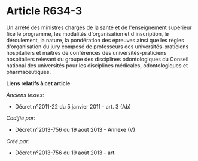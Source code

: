 # Article R634-3

Un arrêté des ministres chargés de la santé et de l'enseignement supérieur fixe le programme, les modalités d'organisation et
d'inscription, le déroulement, la nature, la pondération des épreuves ainsi que les règles d'organisation du jury composé de
professeurs des universités-praticiens hospitaliers et maîtres de conférences des universités-praticiens hospitaliers
relevant du groupe des disciplines odontologiques du Conseil national des universités pour les disciplines médicales,
odontologiques et pharmaceutiques.

**Liens relatifs à cet article**

_Anciens textes_:

  - Décret n°2011-22 du 5 janvier 2011 - art. 3 (Ab)

_Codifié par_:

  - Décret n°2013-756 du 19 août 2013 -  Annexe (V)

_Créé par_:

  - Décret n°2013-756 du 19 août 2013 - art.
